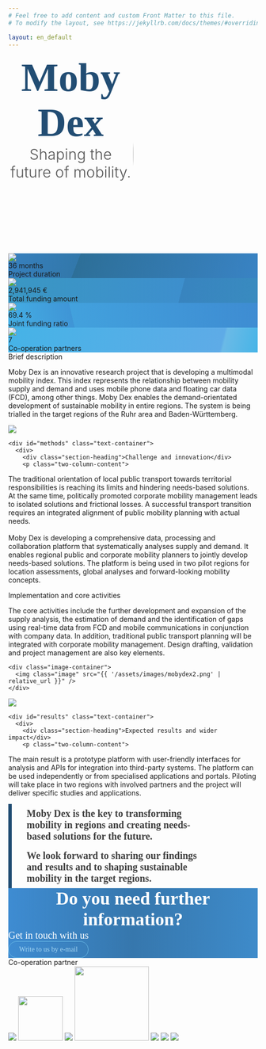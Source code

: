 ```yaml
---
# Feel free to add content and custom Front Matter to this file.
# To modify the layout, see https://jekyllrb.com/docs/themes/#overriding-theme-defaults

layout: en_default
---
```


<!--
  Headline Banner
-->

<!--
<div class="text-container" style="align-items: center; justify-content: center; display:flex; flex-direction: row;">
  <a href="https://www.uitpsummit.org/hamburg2025/"><img src="https://www.uitpsummit.org/hamburg2025/wp-content/uploads/sites/2/2024/12/uitp-summit-2025-logo.svg" style="width: 200px; margin: 10px;" /></a>
  <b>We are now presenting at UITP Summit (15-18 June 2025)</b>
  <a href="https://mobydex.locoslab.com/" style="text-decoration: none; width: 114px; padding-left: 18px; padding-right: 18px; padding-top: 8px; padding-bottom: 8px; border-radius: 20px; border: 1px #6ABAE7 solid; justify-content: center; align-items: center; gap: 8px; display: inline-flex; margin: 10px; background: linear-gradient(92deg, #3E8CD2 0%, #3677AD 50%, #3E8BCA 100%);">
    <p style="text-align: center; color: #A7D8F4; font-size: 14px; font-family: 'Fira Sans'; font-weight: 400; word-wrap: break-word; margin: 10px;"><b>DEMO</b></p>
  </a>
</div>
-->

<!--
  Title
-->

<div class="borderless" style="display: flex;">
  <div style="flex: 1" class="centered">
      <div style="color: #224D73; font-size: 80px; font-family: 'Fira Sans'; font-weight: 800; word-wrap: break-word; text-align: center">Moby Dex</div>
      <div style="color: #545454; font-size: 30px; font-weight: 300; text-align: center;">Shaping the future of mobility.</div>
  </div>

  <div style="flex: 1; overflow: hidden; display: flex; align-items: flex-start;">
    <!--
      From inside out: Create an image with roundered corners, then cut it
      with a smaller rectangular region to make the rounded corner appear
      hyperbolic.
    -->
    <div class="text-container borderless" style="display: flex; align-items: center; height: 400px;">
      <img style="flex-shrink: 0; height: 500px; width: 600px; border-radius: 50% 0 0 50% / 70%;" src="{{ '/assets/images/mobydex0.png' | relative_url }}" />
    </div>
  </div>
</div>


<div class="factbox-container">
  <div style="background: linear-gradient(111deg, #3780BE 0%, #3278AB 28%, #2D6F98 28%, #3983C4 100%);">
    <div>
    <img src="{{ '/assets/images/calendar.svg' | relative_url }}" />
    </div>
    <div class="value">36 months</div>
    <div class="property">Project duration</div>
  </div>

  <div style="background: linear-gradient(105deg, #3A97C3 0%, #3D8FCD 69%, #3884BF 69%, #398BC0 100%);">
    <div>
    <img src="{{ '/assets/images/hand-with-euro.svg' | relative_url }}" />
    </div>
    <div class="value">2,941,945 &euro;</div>
    <div class="property">Total funding amount</div>
  </div>

  <div style="background: linear-gradient(77deg, #44AFE4 0%, #3F95D6 26%, #42A1DD 26%, #3E8CD2 100%);">
    <div>
    <img src="{{ '/assets/images/people.svg' | relative_url }}" />
    </div>
    <div class="value">69.4 %</div>
    <div class="property">Joint funding ratio</div>
  </div>

  <div style="background: linear-gradient(104deg, #45B3E7 0%, #5EABE7 85%, #6ABAE7 86%, #46B4E7 100%);">
    <div>
    <img src="{{ '/assets/images/handshake.svg' | relative_url }}" />
    </div>
    <div class="value">7</div>
    <div class="property">Co-operation partners</div>
  </div>
</div>


<!--
  Project Summary
-->

<div class="text-container">
  <div id="description" class="section-heading">Brief description</div>
  <p class="content" style="max-width: 850px;">
Moby Dex is an innovative research project that is developing a multimodal mobility index.
This index represents the relationship between mobility supply and demand and uses mobile phone data and floating car data (FCD), among other things.
Moby Dex enables the demand-orientated development of sustainable mobility in entire regions.
The system is being trialled in the target regions of the Ruhr area and Baden-Württemberg. 
  </p>
</div>


<!--
  Information
-->

<div class="grid-container">
  <div class="grid-row">
    <div class="image-container">
      <img src="{{ '/assets/images/mobydex1.png' | relative_url }}" />
    </div>

    <div id="methods" class="text-container">
      <div>
        <div class="section-heading">Challenge and innovation</div>
        <p class="two-column-content">
The traditional orientation of local public transport towards territorial responsibilities is reaching its limits and hindering needs-based solutions.
At the same time, politically promoted corporate mobility management leads to isolated solutions and frictional losses.
A successful transport transition requires an integrated alignment of public mobility planning with actual needs.
<br/><br/>
Moby Dex is developing a comprehensive data, processing and collaboration platform that systematically analyses supply and demand.
It enables regional public and corporate mobility planners to jointly develop needs-based solutions.
The platform is being used in two pilot regions for location assessments, global analyses and forward-looking mobility concepts.
        </p>
      </div>
    </div>
  </div>

  <div class="grid-row">
    <div class="text-container">
      <div>
        <div class="section-heading">Implementation and core activities</div>
        <p class="two-column-content">
The core activities include the further development and expansion of the supply analysis, the estimation of demand and the identification of gaps using real-time data from FCD and mobile communications in conjunction with company data.
In addition, traditional public transport planning will be integrated with corporate mobility management.
Design drafting, validation and project management are also key elements.
        </p>
      </div>
    </div>

    <div class="image-container">
      <img class="image" src="{{ '/assets/images/mobydex2.png' | relative_url }}" />
    </div>
  </div>


  <div class="grid-row">
    <div class="image-container">
      <img src="{{ '/assets/images/mobydex3.png' | relative_url }}" />
    </div>

    <div id="results" class="text-container">
      <div>
        <div class="section-heading">Expected results and wider impact</div>
        <p class="two-column-content">
The main result is a prototype platform with user-friendly interfaces for analysis and APIs for integration into third-party systems.
The platform can be used independently or from specialised applications and portals.
Piloting will take place in two regions with involved partners and the project will deliver specific studies and applications.
        </p>
      </div>
    </div>
  </div>

  <div class="grid-row">
<!--    <div style="left: 168px; top: 75px; position: absolute; justify-content: flex-start; align-items: flex-start; gap: 122px; display: inline-flex">-->
    <div class="text-container">
      <div style="max-width: 355px; padding-top: 8px; padding-bottom: 8px; padding-left: 30px; padding-right: 20px; border-left: 7px #224D73 solid; justify-content: center; align-items: center; gap: 8px; display: flex">
        <div style="flex: 1 1 0; color: #3F3F3F; font-size: 20px; font-family: 'Fira Sans'; font-weight: 800; word-wrap: break-word">
Moby Dex is the key to transforming mobility in regions and creating needs-based solutions for the future.
        </div>
      </div>
    </div>
    <div class="text-container">
      <div style="max-width: 355px; padding-top: 8px; padding-bottom: 8px; padding-left: 30px; padding-right: 20px; border-left: 7px #224D73 solid; justify-content: center; align-items: center; gap: 8px; display: flex">
        <div style="flex: 1 1 0; color: #3F3F3F; font-size: 20px; font-family: 'Fira Sans'; font-weight: 800; word-wrap: break-word">
We look forward to sharing our findings and results and to shaping sustainable mobility in the target regions.
      </div>
    </div>
  </div>
  </div>
</div>


<!--
  Contact
-->

<div id="contact" class="text-container" style="margin: 0; align-items: center; display: flexbox; flex-direction: column; gap: 16px; width: 100%; background: linear-gradient(92deg, #3E8CD2 0%, #3677AD 50%, #3E8BCA 100%)">
  <div style="color: white; font-size: 36px; font-family: 'Fira Sans'; font-weight: 800; word-wrap: break-word; text-align: center;">Do you need further information?</div>
  <div style="color: white; font-size: 20px; font-family: 'Fira Sans'; font-weight: 400; word-wrap: break-word">Get in touch with us</div>
  <div style="width: 124px; padding-left: 18px; padding-right: 18px; padding-top: 8px; padding-bottom: 8px; border-radius: 20px; border: 1px #6ABAE7 solid; justify-content: center; align-items: center; gap: 8px; display: inline-flex">
    <a href="mailto:mobydex@locoslab.com?subject=Question%20about%20MobyDex" style="text-decoration: none; text-align: center; color: #A7D8F4; font-size: 14px; font-family: 'Fira Sans'; font-weight: 400; text-wrap: nowrap">Write to us by e-mail</a>
  </div>
</div>


<!--
  Partners
-->

<div class="text-container" style="justify-content: center;">
  <div class="section-heading">Co-operation partner</div>
</div>
<div class="partner-grid">
  <img src="{{ '/assets/images/partners/ciss-logo.svg' | relative_url }}" />
  <img src="{{ '/assets/images/partners/cas-logo.jpeg' | relative_url }}" style="height: 90px; width: auto" />
  <img src="{{ '/assets/images/partners/yellowmap-logo.svg' | relative_url }}" />
  <img src="{{ '/assets/images/partners/ui-logo.png' | relative_url }}" style="width: 150px; height: auto" />
  <img src="{{ '/assets/images/partners/locoslab-logo.png' | relative_url }}" />
  <img src="{{ '/assets/images/partners/university-leipzig-logo.png' | relative_url }}" />
  <img src="{{ '/assets/images/partners/university-duisburg-essen-logo.svg' | relative_url }}" />
</div>
